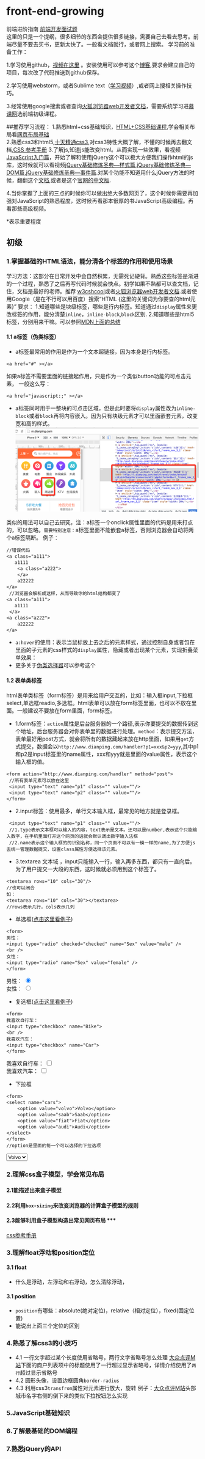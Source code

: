 # front-end-growing
前端进阶指南
[前端开发面试题](https://github.com/jiehwa/My-blog/tree/master/Front-end-Developer-Questions/Questions-and-Answers)  
这里的只是一个提纲，很多细节的东西会提供很多链接，需要自己去看去思考。前端尽量不要去买书，更新太快了。一般看文档就行，或者网上搜索。
学习前的准备工作：  

1.学习使用github，[视频在这里](http://www.imooc.com/learn/390) 。安装使用可以参考这个[博客](http://www.cnblogs.com/imhaiyang/p/3983552.html),要求会建立自己的项目，每次改了代码推送到github保存。

2.学习使用webstorm，或者Sublime text（[学习视频](http://www.imooc.com/learn/40)）,或者网上搜相关操作技巧。

3.经常使用google搜索或者查询[火狐浏览器web开发者文档](https://developer.mozilla.org/zh-CN/)，需要系统学习进[慕课网](http://www.imooc.com/course/list?c=fe&is_easy=1)选前端初级课程。

##推荐学习流程：
1.熟悉html+css基础知识，[HTML+CSS基础课程](http://www.imooc.com/learn/9),学会相关布局看[网页布局基础](http://www.imooc.com/learn/95)  
2.熟悉css3和html5,[十天精通css3](http://www.imooc.com/learn/33),对css3特性大概了解，不懂的时候再去翻文档,[CSS 参考手册](http://w3school.com.cn/css3/index.asp)
3.了解js,知道js能改变html。从而实现一些效果，看视频[JavaScript入门篇](http://www.imooc.com/learn/36)，开始了解和使用jQuery这个可以极大方便我们操作html的js库，这时候就可以看视频[jQuery基础修炼圣典—样式篇](http://www.imooc.com/view/418),[jQuery基础修炼圣典—DOM篇](http://www.imooc.com/view/530),[jQuery基础修炼圣典—事件篇](http://www.imooc.com/view/429).对某个功能不知道用什么jQuery方法的时候，翻翻这个[文档](http://w3school.com.cn/jquery/index.asp),或者是这个[官网的中文版](http://www.jquery123.com/).

4.当你掌握了上面的三点的时候你可以做出绝大多数网页了，这个时候你需要再加强对JavaScript的熟悉程度，这时候再看那本很厚的书JavaScript高级编程。再看那些高级视频。

*表示重要程度
## 初级

### 1.掌握基础的HTML语法，能分清各个标签的作用和使用场景
学习方法：这部分在日常开发中会自然积累，无需死记硬背。熟悉这些标签是渐进的一个过程，熟悉了之后再写代码时候就会快点。初学如果不熟都可以查文档，记住，文档是最好的老师。推荐 [w3cshcool](http://www.w3school.com.cn/)或者[火狐浏览器web开发者文档](https://developer.mozilla.org/zh-CN/).或者使用Google（是在不行可以用百度）搜索“HTML {这里的关键词为你要查的html元素}”
要求：
1.知道哪些是块级标签，哪些是行内标签。知道通过`display`属性来更改标签的作用，能分清楚`inline`，`inline-block`,`block`区别.
2.知道哪些是html5标签，分别用来干嘛。可以参照[MDN上面的总结](https://developer.mozilla.org/zh-CN/docs/Web/Guide/HTML/HTML5/HTML5_element_list)
#### 1.1 a标签（伪类标签）
* a标签最常用的作用是作为一个文本超链接，因为本身是行内标签。

```
<a href="#" ></a>
```
如果a标签不需要里面的链接起作用，只是作为一个类似button功能的可点击元素，
一般这么写：

```
<a href="javascript:;" ></a>
```

* a标签同时用于一整块的可点击区域，但是此时要将`display`属性改为`inline-block`或者`block`再将内容嵌入。因为只有块级元素才可以里面嵌套元素，改变宽和高的样式。
![alt](./img/demo-a.png)

类似的用法可以自己去研究，注：a标签一个onclick属性里面的代码是用来打点的，可以忽略。`需要特别注意：`a标签里面不能嵌套a标签，否则浏览器会自动将两个a标签隔断。
例子：

```
//错误代码
<a class="a111">
   a1111
	<a class="a222">
	</a>
	a22222
</a>
 //浏览器会解析成这样，从而导致你的html结构都变了
<a class="a111">
   a1111
 </a>
<a class="a222">
	a22222
</a>
```

* `a:hover`的使用：表示当鼠标放上去之后的元素样式，通过控制自身或者包在里面的子元素的css样式的`display`属性，隐藏或者出现某个元素，实现折叠菜单效果：
* 更多关于[伪类选择器](http://www.w3cplus.com/css3/pseudo-class-selector)可以参考这个

#### 1.2 表单类标签
html表单类标签（form标签）是用来给用户交互的，比如：输入框input,下拉框select,单选框readio,多选框。html表单可以放在form标签里面，也可以不放在里面。一般建议不要放在form里面，form标签。

* 1.form标签：`action`属性是后台服务器的一个路径,表示你要提交的数据传到这个地址，后台服务器会对你表单里的数据进行处理。`method`：表示提交方法，表单最好用post方式，就会将所有的数据藏起来放在http里面，如果用`get`方式提交，数据会以`http://www.dianping.com/handler?p1=xxx&p2=yyy`,其中p1和p2是input标签里的name属性，xxx和yyy就是里面的value属性，表示这个输入框的值。

```
<form action="http://www.dianping.com/handler" method="post">
 //所有表单元素可以放在这里
 <input type="text" name="p1" class="" value=""/>
 <input type="text" name="p2" class="" value=""/>
</form>
```
* 2.input标签：使用最多，单行文本输入框，最常见的地方就是登录框。

``` 
 <input type="text" name="p1" class="" value=""/>
 //1.type表示文本框可以输入的内容，text表示是文本。还可以是number,表示这个只能输入数字，在手机里面打开这个网页的话就会默认调出数字输入法框
 //2.name表示这个输入框的的识别名称，同一个页面不可以有一模一样的name,为了方便js去统一管理数据提交，设置class属性方便选择该元素。
```
* 3.textarea 文本域 ，input只能输入一行，输入再多东西，都只有一直向后。为了用户提交一大段的东西，这时候就必须用到这个标签了。

```
<textarea rows="10" cols="30"/>
//也可以闭合
如：
<textarea rows="10" cols="30"></textarea>
//rows表示几行，cols表示几列
```
* 单选框([点击这里看例子](http://www.w3school.com.cn/tiy/t.asp?f=html_radiobuttons))

```
<form>
男性：
<input type="radio" checked="checked" name="Sex" value="male" />
<br />
女性：
<input type="radio" name="Sex" value="female" />
</form>
```
<form>
男性：
<input type="radio" checked="checked" name="Sex" value="male" />
<br />
女性：
<input type="radio" name="Sex" value="female" />
</form>

* 复选框([点击这里看例子](http://www.w3school.com.cn/tiy/t.asp?f=html_checkboxes))

```
<form>
我喜欢自行车：
<input type="checkbox" name="Bike">
<br />
我喜欢汽车：
<input type="checkbox" name="Car">
</form>

```

<form>
我喜欢自行车：
<input type="checkbox" name="Bike">
<br />
我喜欢汽车：
<input type="checkbox" name="Car">
</form>


* 下拉框

```
<form>
<select name="cars">
	<option value="volvo">Volvo</option>
	<option value="saab">Saab</option>
	<option value="fiat">Fiat</option>
	<option value="audi">Audi</option>
</select>
</form>
//option是里面的每一个可以选择的下拉选项
```
<form>
<select name="cars">
<option value="volvo">Volvo</option>
<option value="saab">Saab</option>
<option value="fiat">Fiat</option>
<option value="audi">Audi</option>
</select>
</form>

### 2.理解css盒子模型，学会常见布局
#### 2.1能描述出来盒子模型
#### 2.2利用`box-sizing`来改变浏览器的计算盒子模型的规则
#### 2.3能够利用盒子模型构造出常见网页布局 ***



[css参考手册](http://css.doyoe.com/)

### 3.理解float浮动和position定位
#### 3.1 float
* 什么是浮动，左浮动和右浮动，怎么清除浮动，

#### 3.1 position
* `position`有哪些：absolute(绝对定位)，relative（相对定位），fixed(固定位置)
* 能说出上面三个定位的区别

### 4.熟悉了解css3的小技巧
* 4.1 一行文字超过某个长度使用省略号，两行文字省略号怎么处理
 [大众点评M站](http://m.dianping.com/)下面的商户列表项中的标题使用了一行超过显示省略号，详情介绍使用了`两行`超过显示省略号
* 4.2 圆形头像，设置边框圆角`border-radius`
* 4.3 利用css3`transfrom`属性对元素进行放大，旋转
例子：[大众点评M站](http://m.dianping.com/)头部城市名字右侧的倒下来的类似下拉按钮怎么实现

### 5.JavaScript基础知识
### 6.了解最基础的DOM编程
### 7.熟悉jQuery的API
